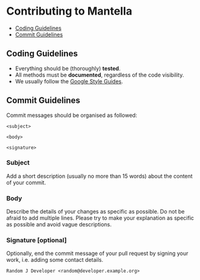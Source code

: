 Contributing to Mantella
========================
- [Coding Guidelines](#coding-guidelines)
- [Commit Guidelines](#commit-guidelines)

<a name="coding-guidelines"></a> Coding Guidelines
---------------------------------------
- Everything should be (thoroughly) **tested**.
- All methods must be **documented**, regardless of the code visibility.
- We usually follow the [Google Style Guides](https://code.google.com/p/google-styleguide/).

<a name="commit-guidelines"></a> Commit Guidelines
---------------------------------------
Commit messages should be organised as followed:
```
<subject>

<body>

<signature>
```

### Subject
Add a short description (usually no more than 15 words) about the content  of your commit.

### Body
Describe the details of your changes as specific as possible. Do not be afraid to add multiple lines. Please try to make your explanation as specific as possible and avoid vague descriptions.

### Signature [optional]
Optionally, end the commit message of your pull request by signing your work, i.e. adding some contact details.

```
Random J Developer <random@developer.example.org>
```
